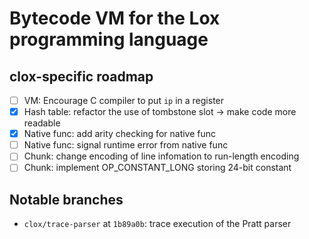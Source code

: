 # Bytecode VM for the Lox programming language

## clox-specific roadmap
- [ ] VM: Encourage C compiler to put `ip` in a register
- [x] Hash table: refactor the use of tombstone slot -> make code more readable
- [x] Native func: add arity checking for native func
- [ ] Native func: signal runtime error from native func
- [ ] Chunk: change encoding of line infomation to run-length encoding
- [ ] Chunk: implement OP_CONSTANT_LONG storing 24-bit constant

## Notable branches
- `clox/trace-parser` at `1b89a0b`: trace execution of the Pratt parser
